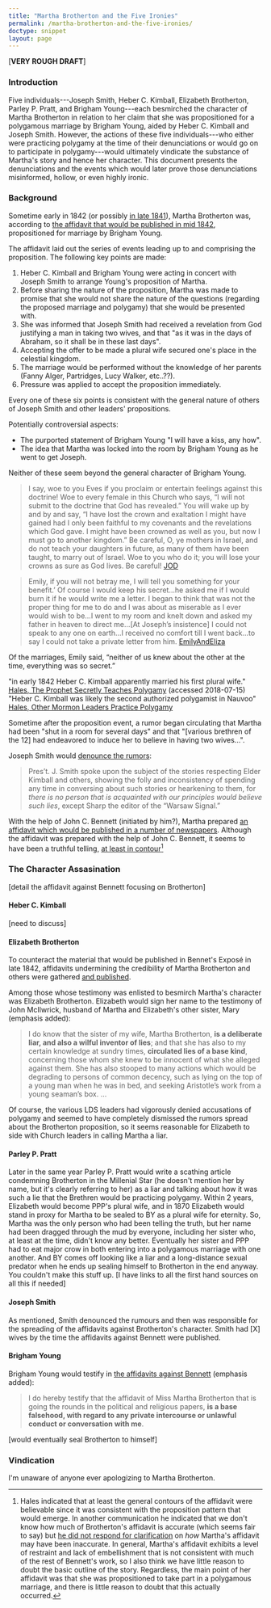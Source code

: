 ```yaml
---
title: "Martha Brotherton and the Five Ironies"
permalink: /martha-brotherton-and-the-five-ironies/
doctype: snippet
layout: page
---
```


[**VERY ROUGH DRAFT**]

### Introduction

Five individuals---Joseph Smith, Heber C. Kimball, Elizabeth Brotherton, Parley P. Pratt, and Brigham Young---each besmirched the character of Martha Brotherton in relation to her claim that she was propositioned for a polygamous marriage by Brigham Young, aided by Heber C. Kimball and Joseph Smith.  However, the actions of these five individuals---who either were practicing polygamy at the time of their denunciations or would go on to participate in polygamy---would ultimately vindicate the substance of Martha's story and hence her character.  This document presents the denunciations and the events which would later prove those denunciations misinformed, hollow, or even highly ironic.

### Background

Sometime early in 1842 (or possibly [in late 1841](https://www.millennialstar.org/who-was-john-mcilwrick/)), Martha Brotherton was, according to [the affidavit that would be published in mid 1842](https://docs.google.com/viewer?url=https://github.com/faenrandir/a_careful_examination/raw/38671df45174f7af98bbfb6bc497e0c0b963a5b6/documents/polygamy/denials/brotherton-affidavit.pdf), propositioned for marriage by Brigham Young.

The affidavit laid out the series of events leading up to and comprising the
proposition.  The following key points are made:

1. Heber C. Kimball and Brigham Young were acting in concert with Joseph Smith to arrange Young's proposition of Martha.
2. Before sharing the nature of the proposition, Martha was made to promise that she would not share the nature of the questions (regarding the proposed marriage and polygamy) that she would be presented with.
3. She was informed that Joseph Smith had received a revelation from God justifying a man in taking two wives, and that "as it was in the days of Abraham, so it shall be in these last days".
4. Accepting the offer to be made a plural wife secured one's place in the celestial kingdom.
5. The marriage would be performed without the knowledge of her parents (Fanny Alger, Partridges, Lucy Walker, etc..??).
6. Pressure was applied to accept the proposition immediately.

Every one of these six points is consistent with the general nature of others of Joseph Smith and other leaders' propositions.

Potentially controversial aspects:

* The purported statement of Brigham Young "I will have a kiss, any how".
* The idea that Martha was locked into the room by Brigham Young as he went to get Joseph.

Neither of these seem beyond the general character of Brigham Young.

> I say, woe to you Eves if you proclaim or entertain feelings against this doctrine! Woe to every female in this Church who says, “I will not submit to the doctrine that God has revealed.” You will wake up by and by and say, “I have lost the crown and exaltation I might have gained had I only been faithful to my covenants and the revelations which God gave. I might have been crowned as well as you, but now I must go to another kingdom.” Be careful, O, ye mothers in Israel, and do not teach your daughters in future, as many of them have been taught, to marry out of Israel. Woe to you who do it; you will lose your crowns as sure as God lives. Be careful! [JOD](http://jod.mrm.org/12/93)

> Emily, if you will not betray me, I will tell you something for your benefit.’ Of course I would keep his secret...he asked me if I would burn it if he would write me a letter. I began to think that was not the proper thing for me to do and I was about as miserable as I ever would wish to be...I went to my room and knelt down and asked my father in heaven to direct me...[At Joseph’s insistence] I could not speak to any one on earth...I received no comfort till I went back...to say I could not take a private letter from him. [EmilyAndEliza](http://www.wivesofjosephsmith.org/2021-EmilyandElizaPartridge.htm)

Of the marriages, Emily said, “neither of us knew about the other at the time, everything was so secret.” [](http://www.wivesofjosephsmith.org/2021-EmilyandElizaPartridge.htm)

"in early 1842 Heber C. Kimball apparently married his first plural wife." [Hales, The Prophet Secretly Teaches Polygamy](http://josephsmithspolygamy.org/history/nauvoo-polygamy-secretly/) (accessed 2018-07-15)
"Heber C. Kimball was likely the second authorized polygamist in Nauvoo"
[Hales, Other Mormon Leaders Practice Polygamy](http://josephsmithspolygamy.org/history/mormon-leaders-polygamy/)


Sometime after the proposition event, a rumor began circulating that Martha had been "shut in a room for several days" and that "[various brethren of the 12] had endeavored to induce her to believe in having two wives...".

Joseph Smith would [denounce the rumors](https://docs.google.com/viewer?url=https://github.com/faenrandir/a_careful_examination/raw/058bb61249b1ef9b3823d4e19a6eadfb5d6ecda7/documents/polygamy/denials/1842-04-15-DENIAL-Hyrum-and-Joseph-BrothertonRumors-at-conference.pdf):

> Pres’t. J. Smith spoke upon the subject of the stories respecting Elder Kimball and others, showing the folly and inconsistency of spending any time in conversing about such stories or hearkening to them, for *there is no person that is acquainted with our principles would believe such lies*, except Sharp the editor of the “Warsaw Signal.”

With the help of John C. Bennett (initiated by him?), Martha prepared [an affidavit which would be published in a number of newspapers](https://docs.google.com/viewer?url=https://github.com/faenrandir/a_careful_examination/raw/38671df45174f7af98bbfb6bc497e0c0b963a5b6/documents/polygamy/denials/brotherton-affidavit.pdf).  Although the affidavit was prepared with the help of John C. Bennett, it seems to have been a truthful telling, [at least in contour](https://www.reddit.com/r/mormonscholar/comments/5xv15u/the_joseph_smithpolygamywomen_locked_in_a_room/)[^hales]

### The Character Assasination

[detail the affidavit against Bennett focusing on Brotherton]

#### Heber C. Kimball

[need to discuss]

#### Elizabeth Brotherton

To counteract the material that would be published in Bennet's Exposé in late 1842, affidavits undermining the credibility of Martha Brotherton and others were gathered [and published](https://docs.google.com/viewer?url=https://github.com/faenrandir/a_careful_examination/raw/12e1a31745c0bc3f2d45f0b53ca7d5e5f813d9fb/documents/polygamy/denials/affidavits_and_certificates.martha-brotherton.pdf).

Among those whose testimony was enlisted to besmirch Martha's character was Elizabeth Brotherton.  Elizabeth would sign her name to the testimony of John McIlwrick, husband of Martha and Elizabeth's other sister, Mary (emphasis added):

> I do know that the sister of my wife, Martha Brotherton, **is a deliberate liar, and also a wilful inventor of lies**; and that she has also to my certain knowledge at sundry times, **circulated lies of a base kind**, concerning those whom she knew to be innocent of what she alleged against them. She has also stooped to many actions which would be degrading to persons of common decency, such as lying on the top of a young man when he was in bed, and seeking Aristotle’s work from a young seaman’s box. ...

Of course, the various LDS leaders had vigorously denied accusations of polygamy and seemed to have completely dismissed the rumors spread about the Brotherton proposition, so it seems reasonable for Elizabeth to side with Church leaders in calling Martha a liar.

#### Parley P. Pratt

Later in the same year Parley P. Pratt would write a scathing article condemning Brotherton in the Millenial Star (he doesn't mention her by name, but it's clearly referring to her) as a liar and talking about how it was such a lie that the Brethren would be practicing polygamy. Within 2 years, Elizabeth would become PPP's plural wife, and in 1870 Elizabeth would stand in proxy for Martha to be sealed to BY as a plural wife for eternity. So, Martha was the only person who had been telling the truth, but her name had been dragged through the mud by everyone, including her sister who, at least at the time, didn't know any better. Eventually her sister and PPP had to eat major crow in both entering into a polygamous marriage with one another. And BY comes off looking like a liar and a long-distance sexual predator when he ends up sealing himself to Brotherton in the end anyway. You couldn't make this stuff up. [I have links to all the first hand sources on all this if needed]

#### Joseph Smith

As mentioned, Smith denounced the rumours and then was responsible for the spreading of the affidavits against Brotherton's character.  Smith had [X] wives by the time the affidavits against Bennett were published.

#### Brigham Young

Brigham Young would testify in [the affidavits against Bennett](https://docs.google.com/viewer?url=https://github.com/faenrandir/a_careful_examination/raw/12e1a31745c0bc3f2d45f0b53ca7d5e5f813d9fb/documents/polygamy/denials/affidavits_and_certificates.martha-brotherton.pdf) (emphasis added):

> I do hereby testify that the affidavit of Miss Martha Brotherton that is going the rounds in the political and religious papers, **is a base falsehood, with regard to any private intercourse or unlawful conduct or conversation with me**.

[would eventually seal Brotherton to himself]

### Vindication

I'm unaware of anyone ever apologizing to Martha Brotherton.

[^hales]: Hales indicated that at least the general contours of the affidavit were believable since it was consistent with the proposition pattern that would emerge.  In another communication he indicated that we don't know how much of Brotherton's affidavit is accurate (which seems fair to say) but [he did not respond for clarification](https://github.com/faenrandir/a_careful_examination/blob/12e1a31745c0bc3f2d45f0b53ca7d5e5f813d9fb/communications/discussion-on-believing-women.md) on _how_ Martha's affidavit may have been inaccurate.  In general, Martha's affidavit exhibits a level of restraint and lack of embellishment that is not consistent with much of the rest of Bennett's work, so I also think we have little reason to doubt the basic outline of the story.  Regardless, the main point of her affidavit was that she was propositioned to take part in a polygamous marriage, and there is little reason to doubt that this actually occurred.
